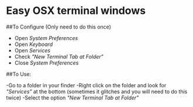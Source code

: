 # Easy OSX terminal windows

##To Configure (Only need to do this once)

- Open *System Preferences*
- Open *Keyboard*
- Open *Services*
- Check *"New Terminal Tab at Folder"*
- Close *System Preferences*

##To Use: 

-Go to a folder in your finder
-Right click on the folder and look for *"Services"* at the bottom (sometimes it glitches and you will need to do this twice)
-Select the option *"New Terminal Tab at Folder"*
